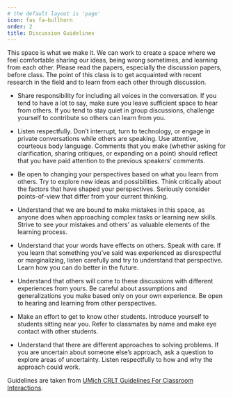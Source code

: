 ```yaml
---
# the default layout is 'page'
icon: fas fa-bullhorn
order: 2
title: Discussion Guidelines
---
```


This space is what we make it. We can work to create a space where we feel comfortable sharing our ideas, being wrong sometimes, and learning from each other. Please read the papers, especially the discussion papers, before class. The point of this class is to get acquainted with recent research in the field and to learn from each other through discussion.

- Share responsibility for including all voices in the conversation. If you tend to have a lot to say, make sure you leave sufficient space to hear from others. If you tend to stay quiet in group discussions, challenge yourself to contribute so others can learn from you. 

- Listen respectfully. Don’t interrupt, turn to technology, or engage in private conversations while others are speaking. Use attentive, courteous body language. Comments that you make (whether asking for clarification, sharing critiques, or expanding on a point) should reflect that you have paid attention to the previous speakers’ comments.

- Be open to changing your perspectives based on what you learn from others. Try to explore new ideas and possibilities. Think critically about the factors that have shaped your perspectives. Seriously consider points-of-view that differ from your current thinking. 

- Understand that we are bound to make mistakes in this space, as anyone does when approaching complex tasks or learning new skills. Strive to see your mistakes and others’ as valuable elements of the learning process. 

- Understand that your words have effects on others. Speak with care. If you learn that something you’ve said was experienced as disrespectful or marginalizing, listen carefully and try to understand that perspective. Learn how you can do better in the future.  

- Understand that others will come to these discussions with different experiences from yours. Be careful about assumptions and generalizations you make based only on your own experience. Be open to hearing and learning from other perspectives. 

- Make an effort to get to know other students. Introduce yourself to students sitting near you. Refer to classmates by name and make eye contact with other students.

- Understand that there are different approaches to solving problems. If you are uncertain about someone else’s approach, ask a question to explore areas of uncertainty. Listen respectfully to how and why the approach could work.

Guidelines are taken from [UMich CRLT Guidelines For Classroom Interactions](https://crlt.umich.edu/examples-discussion-guidelines).